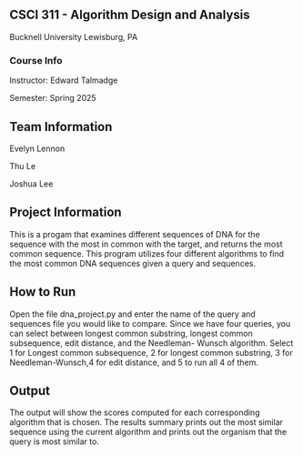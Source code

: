 ## CSCI 311 - Algorithm Design and Analysis
Bucknell University
Lewisburg, PA
### Course Info
Instructor: Edward Talmadge

Semester: Spring 2025
## Team Information
Evelyn Lennon

Thu Le

Joshua Lee

## Project Information
This is a progam that examines different sequences of DNA for the sequence with the most in common with the target, and returns the most common sequence. This program utilizes four different algorithms to find the most common DNA sequences
given a query and sequences. 

## How to Run
Open the file dna_project.py and enter the name of the query and sequences file you would like to compare. Since we have 
four queries, you can select between longest common substring, longest common subsequence, edit distance, and the Needleman-
Wunsch algorithm. Select 1 for Longest common subsequence, 2 for longest common substring, 3 for Needleman-Wunsch,4 for edit distance, and 5 to run all 4 of them. 

## Output
The output will show the scores computed for each corresponding algorithm that is chosen. The results summary prints out the most similar sequence using the current algorithm and prints out the organism that the query is most similar to. 